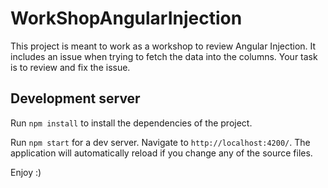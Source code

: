 # WorkShopAngularInjection

This project is meant to work as a workshop to review Angular Injection.
It includes an issue when trying to fetch the data into the columns.
Your task is to review and fix the issue.

## Development server
Run `npm install` to install the dependencies of the project.

Run `npm start` for a dev server. Navigate to `http://localhost:4200/`. The application will automatically reload if you change any of the source files.

Enjoy :)
